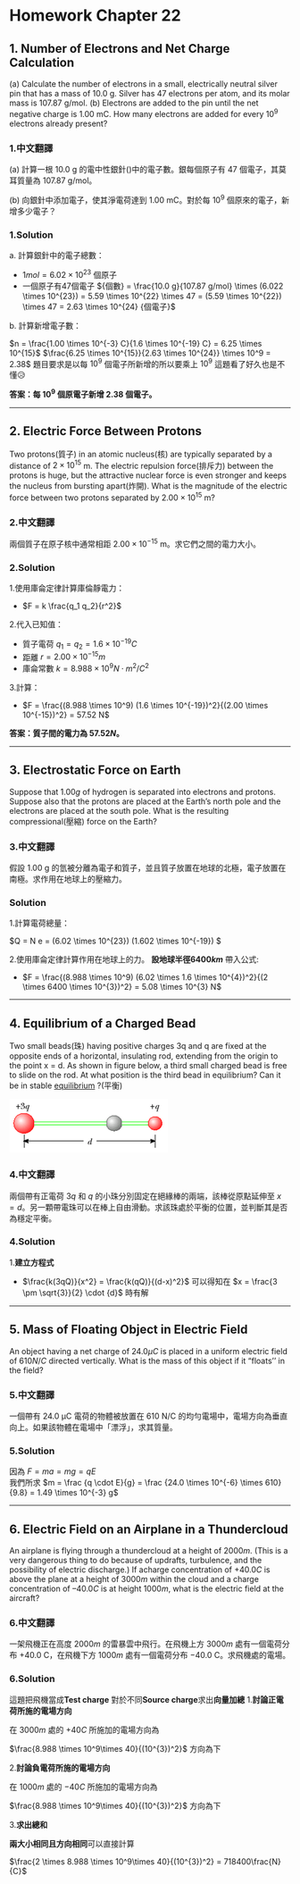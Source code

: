 # Homework Chapter 22

## 1. Number of Electrons and Net Charge Calculation

(a) Calculate the number of electrons in a small, electrically neutral silver pin that has a mass of 10.0 g. Silver has 47 electrons per atom, and its molar mass is 107.87 g/mol. (b) Electrons are added to the pin until the net negative charge is 1.00 mC. How many electrons are added for every $10^9$ electrons already present?

### 1.中文翻譯

(a) 計算一根 10.0 g 的電中性銀針()中的電子數。銀每個原子有 47 個電子，其莫耳質量為 107.87 g/mol。

(b) 向銀針中添加電子，使其淨電荷達到 1.00 mC。對於每 $10^9$ 個原來的電子，新增多少電子？

### 1.Solution

a. 計算銀針中的電子總數：

-  $1 mol = 6.02 \times 10^{23}$  個原子
- 一個原子有47個電子
   ${個數} = \frac{10.0 g}{107.87 g/mol} \times (6.022 \times 10^{23}) = 5.59 \times 10^{22} \times 47 = (5.59 \times 10^{22}) \times 47 = 2.63 \times 10^{24} {個電子}$

b. 計算新增電子數：

   $n = \frac{1.00 \times 10^{-3} C}{1.6 \times 10^{-19} C} = 6.25 \times 10^{15}$
   $\frac{6.25 \times 10^{15}}{2.63 \times 10^{24}} \times 10^9 = 2.38$
題目要求是以每 $10^9$ 個電子所新增的所以要乘上 $10^9$ 
這題看了好久也是不懂😥

**答案：每 $10^9$ 個原電子新增 2.38 個電子。**

---

## 2. Electric Force Between Protons

Two protons(質子) in an atomic nucleus(核) are typically separated by a distance of $2 × 10^{15}$ m. The electric repulsion force(排斥力) between the protons is huge, but the attractive nuclear force is even stronger and keeps the nucleus from bursting apart(炸開). What is the magnitude of the electric force between two protons separated by $2.00 × 10^{15}$ m?

### 2.中文翻譯

兩個質子在原子核中通常相距 $2.00 \times 10^{-15}$ m。求它們之間的電力大小。

### 2.Solution

1.使用庫侖定律計算庫倫靜電力：

- $F = k \frac{q_1 q_2}{r^2}$

2.代入已知值：

- 質子電荷 $q_1 = q_2 = 1.6 \times 10^{-19} C$
- 距離 $r = 2.00 \times 10^{-15} m$
- 庫侖常數 $k = 8.988 \times 10^9 N\cdot m^2/C^2$

3.計算：

- $F = \frac{(8.988 \times 10^9) (1.6 \times 10^{-19})^2}{(2.00 \times 10^{-15})^2} = 57.52 N$

**答案：質子間的電力為 $57.52 N$。**

---

## 3. Electrostatic Force on Earth

 Suppose that $1.00 g$ of hydrogen is separated into electrons and protons. Suppose also that the protons are placed at the Earth’s north pole and the electrons are placed at the south pole. What is the resulting compressional(壓縮) force on the Earth?

### 3.中文翻譯

假設 1.00 g 的氫被分離為電子和質子，並且質子放置在地球的北極，電子放置在南極。求作用在地球上的壓縮力。

### Solution

1.計算電荷總量：

   $Q = N e = (6.02 \times 10^{23}) (1.602 \times 10^{-19}) $

2.使用庫侖定律計算作用在地球上的力。
   **設地球半徑$6400km$**
   帶入公式:

- $F = \frac{(8.988 \times 10^9) (6.02 \times 1.6 \times 10^{4})^2}{(2 \times 6400 \times 10^{3})^2} = 5.08 \times 10^{3} N$

---

## 4. Equilibrium of a Charged Bead

Two small beads(珠) having positive charges 3q and q are fixed at the opposite ends of a horizontal, insulating rod, extending from the origin to the point x = d. As shown in figure below, a third small charged bead is free to slide on the rod. At what position is the third bead in equilibrium? Can it be in stable [equilibrium](https://dictionary.cambridge.org/zht/%E8%A9%9E%E5%85%B8/%E8%8B%B1%E8%AA%9E-%E6%BC%A2%E8%AA%9E-%E7%B9%81%E9%AB%94/equilibrium) ?(平衡)

![圖片](/resource/ch22hw_p1.png)

### 4.中文翻譯

兩個帶有正電荷 $3q$ 和 $q$ 的小珠分別固定在絕緣棒的兩端，該棒從原點延伸至 $x = d$。另一顆帶電珠可以在棒上自由滑動。求該珠處於平衡的位置，並判斷其是否為穩定平衡。

### 4.Solution

1.**建立方程式**

- $\frac{k(3qQ)}{x^2} = \frac{k(qQ)}{(d-x)^2}$
可以得知在 $x = \frac{3 \pm \sqrt{3}}{2} \cdot {d}$ 時有解

---

## 5. Mass of Floating Object in Electric Field

An object having a net charge of $24.0 μC$ is placed in a uniform electric field of $610 N/C$ directed vertically. What is the mass of this object if it “floats’’ in the field?

### 5.中文翻譯

一個帶有 24.0 μC 電荷的物體被放置在 610 N/C 的均勻電場中，電場方向為垂直向上。如果該物體在電場中「漂浮」，求其質量。

### 5.Solution

因為 $F = ma = mg = qE$  
我們所求 $m = \frac {q \cdot E}{g} = \frac {24.0 \times 10^{-6} \times 610}{9.8} = 1.49 \times 10^{-3} g$

---

## 6. Electric Field on an Airplane in a Thundercloud

An airplane is flying through a thundercloud at a height of $2000 m$. (This is a very dangerous thing to do because of updrafts, turbulence, and the possibility of electric discharge.) If acharge concentration of $+40.0 C$ is above the plane at a height of $3000 m$ within the cloud and a charge concentration of $–40.0 C$ is at height $1000 m$, what is the electric field at the aircraft?

### 6.中文翻譯

一架飛機正在高度 $2000 m$ 的雷暴雲中飛行。在飛機上方 $3000 m$ 處有一個電荷分布 $+40.0$ C，在飛機下方 $1000 m$ 處有一個電荷分布 $-40.0$ C。求飛機處的電場。

### 6.Solution

這題把飛機當成**Test charge** 對於不同**Source charge**求出**向量加總**
1.**討論正電荷所施的電場方向**

   在 $3000m$ 處的 $+40C$ 所施加的電場方向為
   
   $\frac{8.988 \times 10^9\times 40}{(10^{3})^2}$ 方向為下
   
2.**討論負電荷所施的電場方向**

   在 $1000m$ 處的 $-40C$ 所施加的電場方向為
   
   $\frac{8.988 \times 10^9\times 40}{(10^{3})^2}$ 方向為下

3.**求出總和**

   **兩大小相同且方向相同**可以直接計算
   
   $\frac{2 \times 8.988 \times 10^9\times 40}{(10^{3})^2}  = 718400\frac{N}{C}$
